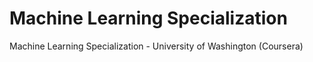 # Machine Learning Specialization
Machine Learning Specialization - University of Washington (Coursera)
